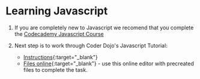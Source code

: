 # Learning Javascript


1) If you are completely new to Javascript we recomend that you complete the [Codecademy Javascript Course](https://www.codecademy.com/learn/introduction-to-javascript)

2) Next step is to work through Coder Dojo's Javascript Tutorial:
    - [Instructions](https://www.gitbook.com/book/coderdojo/beginner-javascript-sushi/details){:target="_blank"}
    - [Files online](https://trinket.io/html/e1567cb347?runMode=autorun){:target="_blank"} - use this online editor with precreated files to complete the task.
